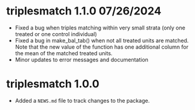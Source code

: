# triplesmatch 1.1.0 07/26/2024

* Fixed a bug when triples matching within very small strata (only one treated or one control individual)
* Fixed a bug in make_bal_tab() when not all treated units are matched. Note that the new value of the function has one additional column for the mean of the matched treated units.
* Minor updates to error messages and documentation

# triplesmatch 1.0.0

* Added a `NEWS.md` file to track changes to the package.
